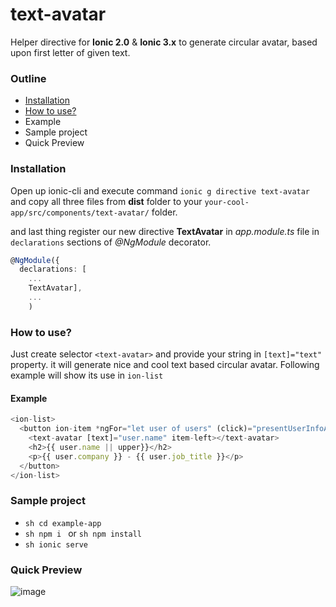 # text-avatar
Helper directive for **Ionic 2.0** & **Ionic 3.x** to generate circular avatar, based upon first letter of given text.


### Outline
* [Installation](#installation)
* [How to use?](.#how-to-use)
* Example
* Sample project
* Quick Preview

### Installation
Open up ionic-cli and execute command ```ionic g directive text-avatar``` and copy all three files from **dist** folder to your `your-cool-app/src/components/text-avatar/` folder.

and last thing register our new directive **TextAvatar** in *app.module.ts* file in `declarations` sections of *@NgModule* decorator.

```ts
@NgModule({
  declarations: [
    ...
    TextAvatar],
    ...
    )
```


### How to use?
Just create selector `<text-avatar>` and provide your string in `[text]="text"` property. it will generate nice and cool text based circular avatar. Following example will show its use in `ion-list`


#### Example

```ts
<ion-list>
  <button ion-item *ngFor="let user of users" (click)="presentUserInfoAlert(user)">
    <text-avatar [text]="user.name" item-left></text-avatar>
    <h2>{{ user.name || upper}}</h2>
    <p>{{ user.company }} - {{ user.job_title }}</p>
  </button>
</ion-list>
```

### Sample project
* ```sh cd example-app ```
* ```sh npm i ``` or ```sh npm install ```
* ```sh ionic serve ```


### Quick Preview
![image](https://cloud.githubusercontent.com/assets/6498132/25268065/c3049e36-2690-11e7-8185-f4cc04d4a47b.png)
